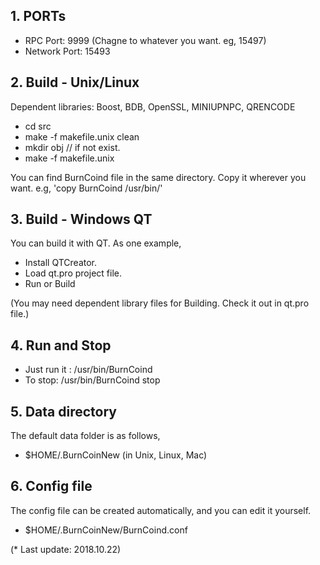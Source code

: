 ## 1. PORTs

- RPC Port: 9999 (Chagne to whatever you want. eg, 15497)
- Network Port: 15493

## 2. Build - Unix/Linux
Dependent libraries: Boost, BDB, OpenSSL, MINIUPNPC, QRENCODE
- cd src  
- make -f makefile.unix clean
- mkdir obj   // if not exist.
- make -f makefile.unix


You can find BurnCoind file in the same directory.
Copy it wherever you want. e.g, 'copy BurnCoind /usr/bin/'

## 3. Build - Windows QT
You can build it with QT. As one example, 
- Install QTCreator.
- Load qt.pro project file.
- Run or Build 

(You may need dependent library files for Building. Check it out in qt.pro file.)

## 4. Run and Stop
- Just run it : /usr/bin/BurnCoind
- To stop: /usr/bin/BurnCoind stop


## 5. Data directory

The default data folder is as follows,
- $HOME/.BurnCoinNew  (in Unix, Linux, Mac)

## 6. Config file
The config file can be created automatically, and you can edit it yourself.
- $HOME/.BurnCoinNew/BurnCoind.conf 




(* Last update: 2018.10.22)
